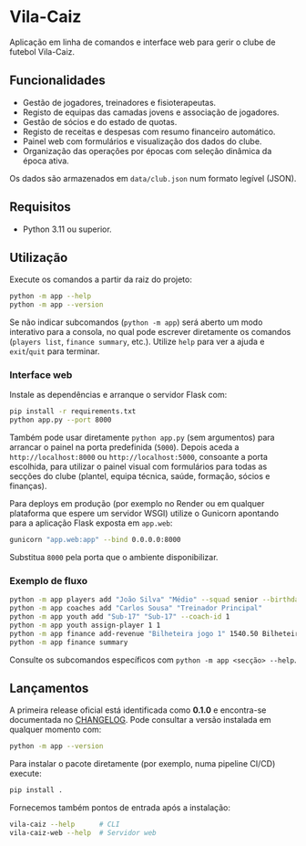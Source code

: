 # Vila-Caiz

Aplicação em linha de comandos e interface web para gerir o clube de futebol
Vila-Caiz.

## Funcionalidades

* Gestão de jogadores, treinadores e fisioterapeutas.
* Registo de equipas das camadas jovens e associação de jogadores.
* Gestão de sócios e do estado de quotas.
* Registo de receitas e despesas com resumo financeiro automático.
* Painel web com formulários e visualização dos dados do clube.
* Organização das operações por épocas com seleção dinâmica da época ativa.

Os dados são armazenados em `data/club.json` num formato legível (JSON).

## Requisitos

* Python 3.11 ou superior.

## Utilização

Execute os comandos a partir da raiz do projeto:

```bash
python -m app --help
python -m app --version
```

Se não indicar subcomandos (`python -m app`) será aberto um modo interativo
para a consola, no qual pode escrever diretamente os comandos (`players list`,
`finance summary`, etc.). Utilize `help` para ver a ajuda e `exit`/`quit` para
terminar.

### Interface web

Instale as dependências e arranque o servidor Flask com:

```bash
pip install -r requirements.txt
python app.py --port 8000
```

Também pode usar diretamente `python app.py` (sem argumentos) para arrancar o
painel na porta predefinida (`5000`). Depois aceda a `http://localhost:8000`
ou `http://localhost:5000`, consoante a porta escolhida, para utilizar o painel
visual com formulários para todas as secções do clube (plantel, equipa técnica,
saúde, formação, sócios e finanças).

Para deploys em produção (por exemplo no Render ou em qualquer plataforma que
espere um servidor WSGI) utilize o Gunicorn apontando para a aplicação Flask
exposta em `app.web`:

```bash
gunicorn "app.web:app" --bind 0.0.0.0:8000
```

Substitua `8000` pela porta que o ambiente disponibilizar.

### Exemplo de fluxo

```bash
python -m app players add "João Silva" "Médio" --squad senior --birthdate 1995-04-02 --shirt-number 8
python -m app coaches add "Carlos Sousa" "Treinador Principal"
python -m app youth add "Sub-17" "Sub-17" --coach-id 1
python -m app youth assign-player 1 1
python -m app finance add-revenue "Bilheteira jogo 1" 1540.50 Bilheteira 2024-09-01
python -m app finance summary
```

Consulte os subcomandos específicos com `python -m app <secção> --help`.

## Lançamentos

A primeira release oficial está identificada como **0.1.0** e encontra-se
documentada no [CHANGELOG](CHANGELOG.md). Pode consultar a versão instalada em
qualquer momento com:

```bash
python -m app --version
```

Para instalar o pacote diretamente (por exemplo, numa pipeline CI/CD) execute:

```bash
pip install .
```

Fornecemos também pontos de entrada após a instalação:

```bash
vila-caiz --help      # CLI
vila-caiz-web --help  # Servidor web
```
